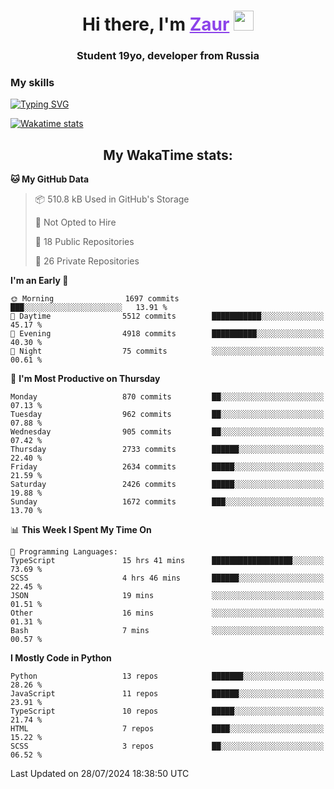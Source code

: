 <h1 align="center">
    Hi there, I'm 
    <a href="https://t.me/skyguy" target="_blank" style="color: #8C43EA">Zaur</a>
    <img src="https://github.com/blackcater/blackcater/raw/main/images/Hi.gif" height="32">
</h1>

<h3 align="center">
    Student 19yo, developer from Russia
</h3>  

### **My skills**
[![Typing SVG](https://readme-typing-svg.herokuapp.com?font=Oxanium&duration=3000&pause=1500&color=8C43EA&height=30&lines=JavaScript/TypeScript:+React.js,+Next.js;HTML+(PUG),+CSS+(SCSS);Python:+FastAPI,+Flask,+Aiogram,+Telethon;SQL:+PostgreSQL,+SQLite)](https://git.io/typing-svg)

[![Wakatime stats](https://github-readme-stats.vercel.app/api/wakatime?username=skyguy&hide_title=true&show_icons=true&title_color=8C43EA&icon_color=BE57EA&bg_color=30,191919,341b56&text_color=B1B1B1&border_radius=10&hide_border=true)](https://github.com/anuraghazra/github-readme-stats)


<h2 align="center"> My WakaTime stats: </h2>

<!--START_SECTION:waka-->
**🐱 My GitHub Data** 

> 📦 510.8 kB Used in GitHub's Storage 
 > 
> 🚫 Not Opted to Hire
 > 
> 📜 18 Public Repositories 
 > 
> 🔑 26 Private Repositories 
 > 
**I'm an Early 🐤** 

```text
🌞 Morning                1697 commits        ███░░░░░░░░░░░░░░░░░░░░░░   13.91 % 
🌆 Daytime                5512 commits        ███████████░░░░░░░░░░░░░░   45.17 % 
🌃 Evening                4918 commits        ██████████░░░░░░░░░░░░░░░   40.30 % 
🌙 Night                  75 commits          ░░░░░░░░░░░░░░░░░░░░░░░░░   00.61 % 
```
📅 **I'm Most Productive on Thursday** 

```text
Monday                   870 commits         ██░░░░░░░░░░░░░░░░░░░░░░░   07.13 % 
Tuesday                  962 commits         ██░░░░░░░░░░░░░░░░░░░░░░░   07.88 % 
Wednesday                905 commits         ██░░░░░░░░░░░░░░░░░░░░░░░   07.42 % 
Thursday                 2733 commits        ██████░░░░░░░░░░░░░░░░░░░   22.40 % 
Friday                   2634 commits        █████░░░░░░░░░░░░░░░░░░░░   21.59 % 
Saturday                 2426 commits        █████░░░░░░░░░░░░░░░░░░░░   19.88 % 
Sunday                   1672 commits        ███░░░░░░░░░░░░░░░░░░░░░░   13.70 % 
```


📊 **This Week I Spent My Time On** 

```text
💬 Programming Languages: 
TypeScript               15 hrs 41 mins      ██████████████████░░░░░░░   73.69 % 
SCSS                     4 hrs 46 mins       ██████░░░░░░░░░░░░░░░░░░░   22.45 % 
JSON                     19 mins             ░░░░░░░░░░░░░░░░░░░░░░░░░   01.51 % 
Other                    16 mins             ░░░░░░░░░░░░░░░░░░░░░░░░░   01.31 % 
Bash                     7 mins              ░░░░░░░░░░░░░░░░░░░░░░░░░   00.57 % 
```

**I Mostly Code in Python** 

```text
Python                   13 repos            ███████░░░░░░░░░░░░░░░░░░   28.26 % 
JavaScript               11 repos            ██████░░░░░░░░░░░░░░░░░░░   23.91 % 
TypeScript               10 repos            █████░░░░░░░░░░░░░░░░░░░░   21.74 % 
HTML                     7 repos             ████░░░░░░░░░░░░░░░░░░░░░   15.22 % 
SCSS                     3 repos             ██░░░░░░░░░░░░░░░░░░░░░░░   06.52 % 
```




 Last Updated on 28/07/2024 18:38:50 UTC
<!--END_SECTION:waka-->
